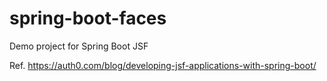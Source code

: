 # spring-boot-faces

Demo project for Spring Boot JSF

Ref. https://auth0.com/blog/developing-jsf-applications-with-spring-boot/
